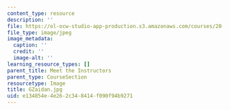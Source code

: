 ```yaml
---
content_type: resource
description: ''
file: https://ol-ocw-studio-app-production.s3.amazonaws.com/courses/20-219-becoming-the-next-bill-nye-writing-and-hosting-the-educational-show-january-iap-2015/e134854e4e262c348414f090f94b9271_GZaidan.jpg
file_type: image/jpeg
image_metadata:
  caption: ''
  credit: ''
  image-alt: ''
learning_resource_types: []
parent_title: Meet the Instructors
parent_type: CourseSection
resourcetype: Image
title: GZaidan.jpg
uid: e134854e-4e26-2c34-8414-f090f94b9271
---
```

